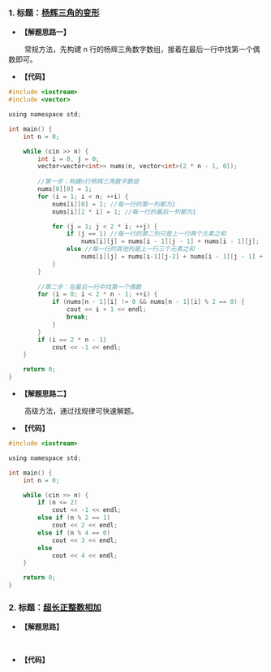 ### 1. 标题：[杨辉三角的变形](https://www.nowcoder.com/practice/8ef655edf42d4e08b44be4d777edbf43?tpId=37&&tqId=21276&rp=1&ru=/activity/oj&qru=/ta/huawei/question-ranking)
- **【解题思路一】**<br>

&#160; &#160; &#160; &#160; 常规方法，先构建 n 行的杨辉三角数字数组，接着在最后一行中找第一个偶数即可。<br>

- **【代码】**
```c ++
#include <iostream>
#include <vector>

using namespace std;

int main() {
	int n = 0;

	while (cin >> n) {
		int i = 0, j = 0;
		vector<vector<int>> nums(n, vector<int>(2 * n - 1, 0));
		
		//第一步：构建n行杨辉三角数字数组
		nums[0][0] = 1;
		for (i = 1; i < n; ++i) {
			nums[i][0] = 1; //每一行的第一列都为1
			nums[i][2 * i] = 1; //每一行的最后一列都为1

			for (j = 1; j < 2 * i; ++j) {
				if (j == 1) //每一行的第二列只是上一行两个元素之和
					nums[i][j] = nums[i - 1][j - 1] + nums[i - 1][j];
				else //每一行的其他列是上一行三个元素之和
					nums[i][j] = nums[i-1][j-2] + nums[i - 1][j - 1] + nums[i - 1][j];
			}
		}
		
		//第二步：在最后一行中找第一个偶数
		for (i = 0; i < 2 * n - 1; ++i) {
			if (nums[n - 1][i] != 0 && nums[n - 1][i] % 2 == 0) {
				cout << i + 1 << endl;
				break;
			}
		}
		if (i == 2 * n - 1)
			cout << -1 << endl;
	}

	return 0;
}
```

- **【解题思路二】**<br>

&#160; &#160; &#160; &#160; 高级方法，通过找规律可快速解题。<br>

- **【代码】**
```c ++
#include <iostream>

using namespace std;

int main() {
	int n = 0;

	while (cin >> n) {
		if (n <= 2)
			cout << -1 << endl;
		else if (n % 2 == 1)
			cout << 2 << endl;
		else if (n % 4 == 0)
			cout << 3 << endl;
		else
			cout << 4 << endl;
	}

	return 0;
}
```

### 2. 标题：[超长正整数相加](https://www.nowcoder.com/practice/5821836e0ec140c1aa29510fd05f45fc?tpId=37&&tqId=21301&rp=1&ru=/activity/oj&qru=/ta/huawei/question-ranking)
- **【解题思路】**<br>

&#160; &#160; &#160; &#160; 

- **【代码】**
```c ++

```
